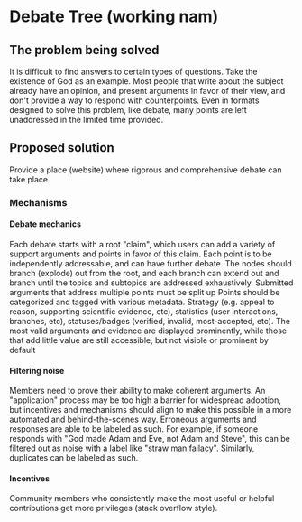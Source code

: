 # Debate Tree (working nam)

## The problem being solved
It is difficult to find answers to certain types of questions. Take the existence of God as an example. Most people that write about the subject already have an opinion, and present arguments in favor of their view, and don't provide a way to respond with counterpoints. Even in formats designed to solve this problem, like debate, many points are left unaddressed in the limited time provided.

## Proposed solution
Provide a place (website) where rigorous and comprehensive debate can take place

### Mechanisms

#### Debate mechanics
Each debate starts with a root "claim", which users can add a variety of support arguments and points in favor of this claim. Each point is to be independently addressable, and can have further debate. The nodes should branch (explode) out from the root, and each branch can extend out and branch until the topics and subtopics are addressed exhaustively. Submitted arguments that address multiple points must be split up
Points should be categorized and tagged with various metadata. Strategy (e.g. appeal to reason, supporting scientific evidence, etc), statistics (user interactions, branches, etc), statuses/badges (verified, invalid, most-accepted, etc).
The most valid arguments and evidence are displayed prominently, while those that add little value are still accessible, but not visible or prominent by default

#### Filtering noise
Members need to prove their ability to make coherent arguments. An "application" process may be too high a barrier for widespread adoption, but incentives and mechanisms should align to make this possible in a more automated and behind-the-scenes way.
Erroneous arguments and responses are able to be labeled as such. For example, if someone responds with "God made Adam and Eve, not Adam and Steve", this can be filtered out as noise with a label like "straw man fallacy". Similarly, duplicates can be labeled as such.

#### Incentives
Community members who consistently make the most useful or helpful contributions get more privileges (stack overflow style).

